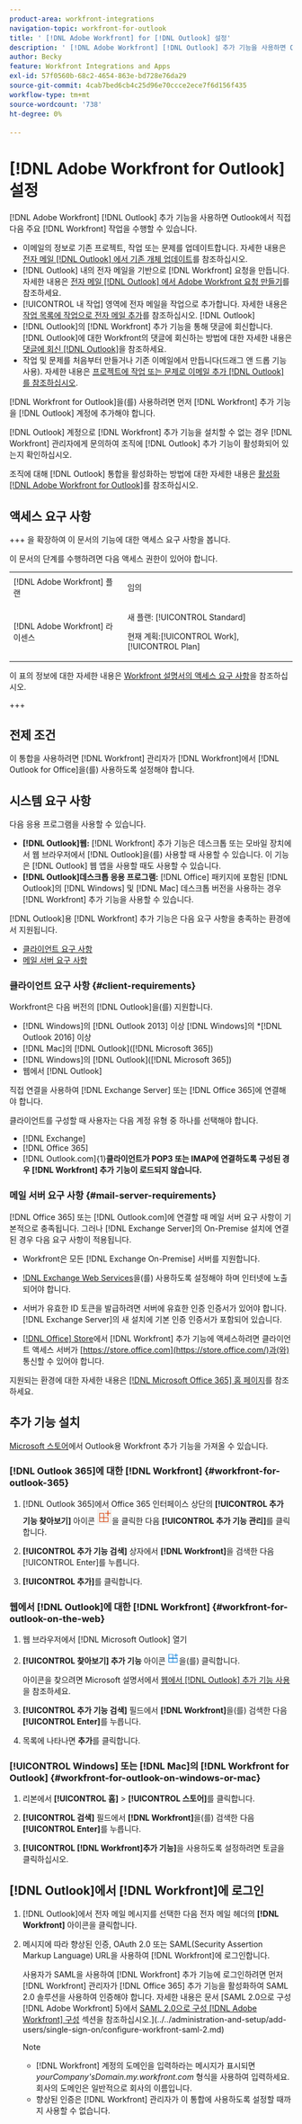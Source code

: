 ```yaml
---
product-area: workfront-integrations
navigation-topic: workfront-for-outlook
title: ' [!DNL Adobe Workfront] for [!DNL Outlook] 설정'
description: ' [!DNL Adobe Workfront] [!DNL Outlook] 추가 기능을 사용하면 Outlook에서 직접  [!DNL Workfront] 주요 작업을 수행할 수 있습니다.'
author: Becky
feature: Workfront Integrations and Apps
exl-id: 57f0560b-68c2-4654-863e-bd728e76da29
source-git-commit: 4cab7bed6cb4c25d96e70ccce2ece7f6d156f435
workflow-type: tm+mt
source-wordcount: '738'
ht-degree: 0%

---
```


# [!DNL Adobe Workfront for Outlook] 설정

<!-- Audited: 12/2023 -->

[!DNL Adobe Workfront] [!DNL Outlook] 추가 기능을 사용하면 Outlook에서 직접 다음 주요 [!DNL Workfront] 작업을 수행할 수 있습니다.

* 이메일의 정보로 기존 프로젝트, 작업 또는 문제를 업데이트합니다. 자세한 내용은 [전자 메일 [!DNL Outlook] 에서 기존 개체 업데이트](../../workfront-integrations-and-apps/using-workfront-with-outlook/update-an-existing-object-from-an-outlook-email.md)를 참조하십시오.
* [!DNL Outlook] 내의 전자 메일을 기반으로 [!DNL Workfront] 요청을 만듭니다. 자세한 내용은 [전자 메일 [!DNL Outlook] 에서 Adobe Workfront 요청 만들기](../../workfront-integrations-and-apps/using-workfront-with-outlook/create-a-wf-request-from-an-outlook-email.md)를 참조하세요.
* [!UICONTROL 내 작업] 영역에 전자 메일을 작업으로 추가합니다. 자세한 내용은 [작업 목록에 작업으로 전자 메일 추가](../../workfront-integrations-and-apps/using-workfront-with-outlook/add-outlook-email-as-task-to-your-work-list.md)를 참조하십시오. [!DNL Outlook] 
* [!DNL Outlook]의 [!DNL Workfront] 추가 기능을 통해 댓글에 회신합니다. [!DNL Outlook]에 대한 Workfront의 댓글에 회신하는 방법에 대한 자세한 내용은 [댓글에 회신 [!DNL Outlook]](../../workfront-integrations-and-apps/using-workfront-with-outlook/reply-to-a-comment-from-outlook.md)을 참조하세요.
* 작업 및 문제를 처음부터 만들거나 기존 이메일에서 만듭니다(드래그 앤 드롭 기능 사용). 자세한 내용은 [프로젝트에 작업 또는 문제로 이메일 추가 [!DNL Outlook] 를 참조하십시오](../../workfront-integrations-and-apps/using-workfront-with-outlook/add-outlook-email-to-project-as-task-or-issue.md).

[!DNL Workfront for Outlook]을(를) 사용하려면 먼저 [!DNL Workfront] 추가 기능을 [!DNL Outlook] 계정에 추가해야 합니다.

[!DNL Outlook] 계정으로 [!DNL Workfront] 추가 기능을 설치할 수 없는 경우 [!DNL Workfront] 관리자에게 문의하여 조직에 [!DNL Outlook] 추가 기능이 활성화되어 있는지 확인하십시오.

조직에 대해 [!DNL Outlook] 통합을 활성화하는 방법에 대한 자세한 내용은 [활성화 [!DNL Adobe Workfront for Outlook]](../../administration-and-setup/configure-integrations/enable-workfront-for-outlook.md)를 참조하십시오.

## 액세스 요구 사항

+++ 을 확장하여 이 문서의 기능에 대한 액세스 요구 사항을 봅니다.

이 문서의 단계를 수행하려면 다음 액세스 권한이 있어야 합니다.

<table style="table-layout:auto"> 
 <col> 
 <col> 
 <tbody> 
  <tr> 
   <td role="rowheader">[!DNL Adobe Workfront] 플랜</td> 
   <td> <p>임의</p> </td> 
  </tr> 
  <tr> 
   <td role="rowheader">[!DNL Adobe Workfront] 라이센스</td> 
   <td> 
   <p>새 플랜: [!UICONTROL Standard]</p> 
   <p>현재 계획:[!UICONTROL Work], [!UICONTROL Plan]</p> </td> 
  </tr> 
 </tbody> 
</table>

이 표의 정보에 대한 자세한 내용은 [Workfront 설명서의 액세스 요구 사항](/help/quicksilver/administration-and-setup/add-users/access-levels-and-object-permissions/access-level-requirements-in-documentation.md)을 참조하십시오.

+++

## 전제 조건

이 통합을 사용하려면 [!DNL Workfront] 관리자가 [!DNL Workfront]에서 [!DNL Outlook for Office]을(를) 사용하도록 설정해야 합니다.

## 시스템 요구 사항

다음 응용 프로그램을 사용할 수 있습니다.

* **[!DNL Outlook]웹:** [!DNL Workfront] 추가 기능은 데스크톱 또는 모바일 장치에서 웹 브라우저에서 [!DNL Outlook]을(를) 사용할 때 사용할 수 있습니다. 이 기능은 [!DNL Outlook] 웹 앱을 사용할 때도 사용할 수 있습니다.
* **[!DNL Outlook]데스크톱 응용 프로그램:** [!DNL Office] 패키지에 포함된 [!DNL Outlook]의 [!DNL Windows] 및 [!DNL Mac] 데스크톱 버전을 사용하는 경우 [!DNL Workfront] 추가 기능을 사용할 수 있습니다.

[!DNL Outlook]용 [!DNL Workfront] 추가 기능은 다음 요구 사항을 충족하는 환경에서 지원됩니다.

* [클라이언트 요구 사항](#client-requirements-client-requirements)
* [메일 서버 요구 사항](#mail-server-requirements-mail-server-requirements)

### 클라이언트 요구 사항 {#client-requirements}

Workfront은 다음 버전의 [!DNL Outlook]을(를) 지원합니다.

* [!DNL Windows]의 [!DNL Outlook 2013] 이상
[!DNL Windows]의 *[!DNL  Outlook 2016] 이상
* [!DNL Mac]의 [!DNL Outlook]([!DNL Microsoft 365])
* [!DNL Windows]의 [!DNL Outlook]([!DNL Microsoft 365])
* 웹에서 [!DNL Outlook]

직접 연결을 사용하여 [!DNL Exchange Server] 또는 [!DNL Office 365]에 연결해야 합니다.

클라이언트를 구성할 때 사용자는 다음 계정 유형 중 하나를 선택해야 합니다.

* [!DNL Exchange]
* [!DNL Office 365]
* [!DNL Outlook.com]{&#x200B;1&#x200B;}**&#x200B;클라이언트가 POP3 또는 IMAP에 연결하도록 구성된 경우 [!DNL Workfront] 추가 기능이 로드되지 않습니다.**

### 메일 서버 요구 사항 {#mail-server-requirements}

[!DNL Office 365] 또는 [!DNL Outlook.com]에 연결할 때 메일 서버 요구 사항이 기본적으로 충족됩니다. 그러나 [!DNL Exchange Server]의 On-Premise 설치에 연결된 경우 다음 요구 사항이 적용됩니다.

* Workfront은 모든 [!DNL Exchange On-Premise] 서버를 지원합니다.
* [!DNL Exchange Web Services](EWS)을(를) 사용하도록 설정해야 하며 인터넷에 노출되어야 합니다.
* 서버가 유효한 ID 토큰을 발급하려면 서버에 유효한 인증 인증서가 있어야 합니다. [!DNL Exchange Server]의 새 설치에 기본 인증 인증서가 포함되어 있습니다.

  <!--this used to be here but Dev asked for it to be taken out - logged issue for editing this article on 4-26-2023: For more information, see [Digital certificates and encryption in [!DNL Exchange 2016]](https://technet.microsoft.com/en-us/library/dd351044(v=exchg.160).aspx) and [Set-AuthConfig](https://technet.microsoft.com/en-us/library/jj215766(v=exchg.160).aspx).-->

* [[!DNL Office] Store](https://store.office.com/)에서 [!DNL Workfront] 추가 기능에 액세스하려면 클라이언트 액세스 서버가 [https://store.office.com](https://store.office.com/)과(와) 통신할 수 있어야 합니다.

지원되는 환경에 대한 자세한 내용은 [[!DNL Microsoft Office 365] 홈 페이지](https://products.office.com/en-us/office-365-home)를 참조하세요.

## 추가 기능 설치

[Microsoft 스토어](https://appsource.microsoft.com/en-us/product/office/WA104380943?tab=Overview)에서 Outlook용 Workfront 추가 기능을 가져올 수 있습니다.

### [!DNL Outlook 365]에 대한 [!DNL Workfront] {#workfront-for-outlook-365}

1. [!DNL Outlook 365]에서 Office 365 인터페이스 상단의 **[!UICONTROL 추가 기능 찾아보기]** 아이콘 ![](assets/outlook-add-in-26x26.png)을 클릭한 다음 **[!UICONTROL 추가 기능 관리]**&#x200B;를 클릭합니다.

1. **[!UICONTROL 추가 기능 검색]** 상자에서 **[!DNL Workfront]**&#x200B;을 검색한 다음 [!UICONTROL Enter]를 누릅니다.

1. **[!UICONTROL 추가]**&#x200B;를 클릭합니다.

### 웹에서 [!DNL Outlook]에 대한 [!DNL Workfront] {#workfront-for-outlook-on-the-web}

1. 웹 브라우저에서 [!DNL Microsoft Outlook] 열기
1. **[!UICONTROL 찾아보기] 추가 기능** 아이콘 ![](assets/outlook-add-in-web-version-20x20.png)을(를) 클릭합니다.

   아이콘을 찾으려면 Microsoft 설명서에서 [웹에서  [!DNL Outlook] 추가 기능 사용](https://support.microsoft.com/en-us/office/using-add-ins-in-outlook-on-the-web-8f2ce816-5df4-44a5-958c-f7f9d6dabdce#bkmk_addaddinsicon)을 참조하세요.

1. **[!UICONTROL 추가 기능 검색]** 필드에서 **[!DNL Workfront]**&#x200B;을(를) 검색한 다음 **[!UICONTROL Enter]**&#x200B;를 누릅니다.

1. 목록에 나타나면 **추가**&#x200B;를 클릭합니다.

### [!UICONTROL Windows] 또는 [!DNL Mac]의 [!DNL Workfront for Outlook] {#workfront-for-outlook-on-windows-or-mac}

1. 리본에서 **[!UICONTROL 홈]** > **[!UICONTROL 스토어]**&#x200B;를 클릭합니다.

1. **[!UICONTROL 검색]** 필드에서 **[!DNL Workfront]**&#x200B;을(를) 검색한 다음 **[!UICONTROL Enter]**&#x200B;를 누릅니다.

1. **[!UICONTROL [!DNL Workfront]추가 기능]**&#x200B;을 사용하도록 설정하려면 토글을 클릭하십시오.

## [!DNL Outlook]에서 [!DNL Workfront]에 로그인

1. [!DNL Outlook]에서 전자 메일 메시지를 선택한 다음 전자 메일 헤더의 **[!DNL Workfront]** 아이콘을 클릭합니다.
1. 메시지에 따라 향상된 인증, OAuth 2.0 또는 SAML(Security Assertion Markup Language) URL을 사용하여 [!DNL Workfront]에 로그인합니다.

   사용자가 SAML을 사용하여 [!DNL Workfront] 추가 기능에 로그인하려면 먼저 [!DNL Workfront] 관리자가 [!DNL Office 365] 추가 기능을 활성화하여 SAML 2.0 솔루션을 사용하여 인증해야 합니다. 자세한 내용은 문서 [SAML 2.0으로 구성 [!DNL Adobe Workfront] 5}에서 [SAML 2.0으로 구성 [!DNL Adobe Workfront] 구성](../../administration-and-setup/add-users/single-sign-on/configure-workfront-saml-2.md#enable-saml-with-office-365) 섹션을 참조하십시오.](../../administration-and-setup/add-users/single-sign-on/configure-workfront-saml-2.md)

   >[!NOTE]
   >
   >* [!DNL Workfront] 계정의 도메인을 입력하라는 메시지가 표시되면 *yourCompany&#39;sDomain.my.workfront.com* 형식을 사용하여 입력하세요. 회사의 도메인은 일반적으로 회사의 이름입니다.
   >* 향상된 인증은 [!DNL Workfront] 관리자가 이 통합에 사용하도록 설정할 때까지 사용할 수 없습니다.

